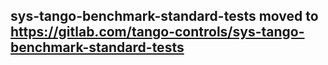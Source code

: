 ## sys-tango-benchmark-standard-tests moved to https://gitlab.com/tango-controls/sys-tango-benchmark-standard-tests
